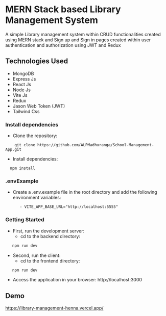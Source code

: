 # MERN Stack based Library Management System
A simple Library management system within CRUD functionalities created using MERN stack and Sign up and Sign in pages created within user authentication and authorization using JWT and Redux

## Technologies Used
  - MongoDB
  - Express Js
  - React Js
  - Node Js
  - Vite Js
  - Redux
  - Jason Web Token (JWT)
  - Tailwind Css

### Install dependencies
- Clone the repository: 
```
    git clone https://github.com/ALPMadhuranga/School-Management-App.git
```
- Install dependencies:
```
  npm install
```
### .envExample
- Create a .env.example file in the root directory and add the following environment variables:
  ```
     - VITE_APP_BASE_URL="http://localhost:5555"

  ```
    
### Getting Started
- First, run the development server:
  -  cd to the backend directory:

```bash
   npm run dev
```

- Second, run the client:
    -  cd to the frontend directory:

```bash
   npm run dev
```

- Access the application in your browser: http://localhost:3000

## Demo
https://library-management-henna.vercel.app/
